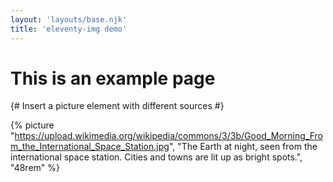 ```yaml
---
layout: 'layouts/base.njk'
title: 'eleventy-img demo'
---
```


# This is an example page

{# Insert a picture element with different sources #}

{% picture "https://upload.wikimedia.org/wikipedia/commons/3/3b/Good_Morning_From_the_International_Space_Station.jpg", "The Earth at night, seen from the international space station. Cities and towns are lit up as bright spots.", "48rem"  %}

